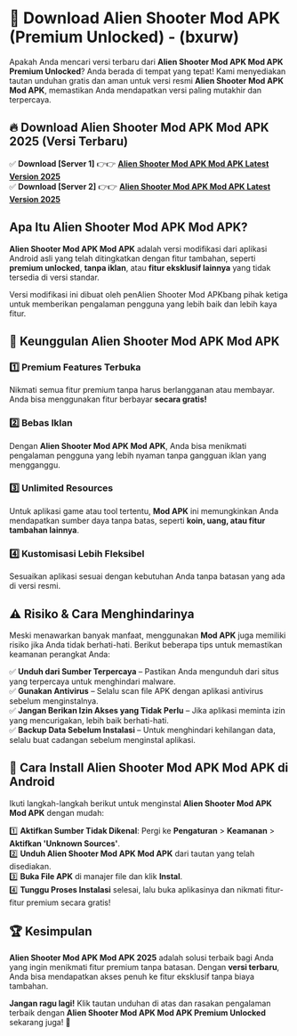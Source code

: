 

# 🎯 Download Alien Shooter Mod APK (Premium Unlocked) -  (bxurw) 

Apakah Anda mencari versi terbaru dari **Alien Shooter Mod APK Mod APK Premium Unlocked**? Anda berada di tempat yang tepat! Kami menyediakan tautan unduhan gratis dan aman untuk versi resmi **Alien Shooter Mod APK Mod APK**, memastikan Anda mendapatkan versi paling mutakhir dan terpercaya.

## 🔥 Download Alien Shooter Mod APK Mod APK 2025 (Versi Terbaru)

✅ **Download [Server 1]** 👉👉 [**Alien Shooter Mod APK Mod APK Latest Version 2025**](https://apkcomod.com?title=Alien_Shooter_Mod_APK)  
✅ **Download [Server 2]** 👉👉 [**Alien Shooter Mod APK Mod APK Latest Version 2025**](https://apkcomod.com?title=Alien_Shooter_Mod_APK)  

## Apa Itu Alien Shooter Mod APK Mod APK?

**Alien Shooter Mod APK Mod APK** adalah versi modifikasi dari aplikasi Android asli yang telah ditingkatkan dengan fitur tambahan, seperti **premium unlocked**, **tanpa iklan**, atau **fitur eksklusif lainnya** yang tidak tersedia di versi standar.

Versi modifikasi ini dibuat oleh penAlien Shooter Mod APKbang pihak ketiga untuk memberikan pengalaman pengguna yang lebih baik dan lebih kaya fitur.

## 🎯 Keunggulan Alien Shooter Mod APK Mod APK

### 1️⃣ Premium Features Terbuka
Nikmati semua fitur premium tanpa harus berlangganan atau membayar. Anda bisa menggunakan fitur berbayar **secara gratis!**

### 2️⃣ Bebas Iklan
Dengan **Alien Shooter Mod APK Mod APK**, Anda bisa menikmati pengalaman pengguna yang lebih nyaman tanpa gangguan iklan yang mengganggu.

### 3️⃣ Unlimited Resources
Untuk aplikasi game atau tool tertentu, **Mod APK** ini memungkinkan Anda mendapatkan sumber daya tanpa batas, seperti **koin, uang, atau fitur tambahan lainnya**.

### 4️⃣ Kustomisasi Lebih Fleksibel
Sesuaikan aplikasi sesuai dengan kebutuhan Anda tanpa batasan yang ada di versi resmi.

## ⚠️ Risiko & Cara Menghindarinya

Meski menawarkan banyak manfaat, menggunakan **Mod APK** juga memiliki risiko jika Anda tidak berhati-hati. Berikut beberapa tips untuk memastikan keamanan perangkat Anda:

✅ **Unduh dari Sumber Terpercaya** – Pastikan Anda mengunduh dari situs yang terpercaya untuk menghindari malware.  
✅ **Gunakan Antivirus** – Selalu scan file APK dengan aplikasi antivirus sebelum menginstalnya.  
✅ **Jangan Berikan Izin Akses yang Tidak Perlu** – Jika aplikasi meminta izin yang mencurigakan, lebih baik berhati-hati.  
✅ **Backup Data Sebelum Instalasi** – Untuk menghindari kehilangan data, selalu buat cadangan sebelum menginstal aplikasi.

## 📌 Cara Install Alien Shooter Mod APK Mod APK di Android

Ikuti langkah-langkah berikut untuk menginstal **Alien Shooter Mod APK Mod APK** dengan mudah:

1️⃣ **Aktifkan Sumber Tidak Dikenal**: Pergi ke **Pengaturan** > **Keamanan** > **Aktifkan 'Unknown Sources'**.  
2️⃣ **Unduh Alien Shooter Mod APK Mod APK** dari tautan yang telah disediakan.  
3️⃣ **Buka File APK** di manajer file dan klik **Instal**.  
4️⃣ **Tunggu Proses Instalasi** selesai, lalu buka aplikasinya dan nikmati fitur-fitur premium secara gratis!

## 🏆 Kesimpulan

**Alien Shooter Mod APK Mod APK 2025** adalah solusi terbaik bagi Anda yang ingin menikmati fitur premium tanpa batasan. Dengan **versi terbaru**, Anda bisa mendapatkan akses penuh ke fitur eksklusif tanpa biaya tambahan.

**Jangan ragu lagi!** Klik tautan unduhan di atas dan rasakan pengalaman terbaik dengan **Alien Shooter Mod APK Mod APK Premium Unlocked** sekarang juga! 🚀

